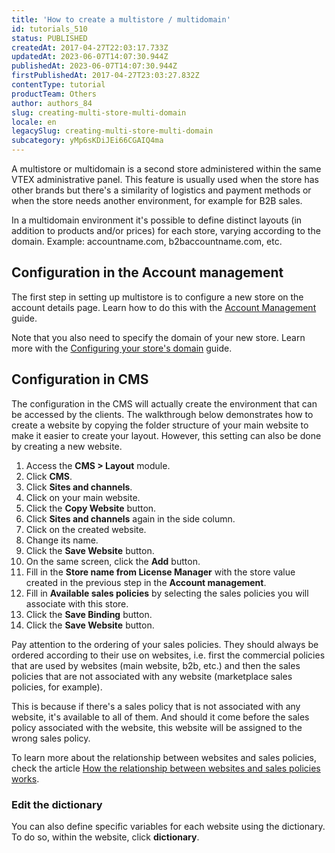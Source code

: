 ```yaml
---
title: 'How to create a multistore / multidomain'
id: tutorials_510
status: PUBLISHED
createdAt: 2017-04-27T22:03:17.733Z
updatedAt: 2023-06-07T14:07:30.944Z
publishedAt: 2023-06-07T14:07:30.944Z
firstPublishedAt: 2017-04-27T23:03:27.832Z
contentType: tutorial
productTeam: Others
author: authors_84
slug: creating-multi-store-multi-domain
locale: en
legacySlug: creating-multi-store-multi-domain
subcategory: yMp6sKDiJEi66CGAIQ4ma
---
```


A multistore or multidomain is a second store administered within the same VTEX administrative panel. This feature is usually used when the store has other brands but there's a similarity of logistics and payment methods or when the store needs another environment, for example for B2B sales.

In a multidomain environment it's possible to define distinct layouts (in addition to products and/or prices) for each store, varying according to the domain. Example: accountname.com, b2baccountname.com, etc.

## Configuration in the Account management

The first step in setting up multistore is to configure a new store on the account details page. Learn how to do this with the [Account Management](https://help.vtex.com/en/tutorial/account-details-page--2vhUVOKfCaswqLguT2F9xq) guide.

Note that you also need to specify the domain of your new store. Learn more with the [Configuring your store's domain](https://help.vtex.com/tutorial/configuring-domains-in-account-management--tutorials_2450) guide.

## Configuration in CMS

The configuration in the CMS will actually create the environment that can be accessed by the clients. The walkthrough below demonstrates how to create a website by copying the folder structure of your main website to make it easier to create your layout. However, this setting can also be done by creating a new website.

1. Access the **CMS > Layout** module.
2. Click **CMS**.
3. Click **Sites and channels**.
4. Click on your main website.
5. Click the **Copy Website** button.
6. Click **Sites and channels** again in the side column.
7. Click on the created website.
8. Change its name.
9. Click the **Save Website** button.
10. On the same screen, click the **Add** button.
11. Fill in the **Store name from License Manager** with the store value created in the previous step in the __Account management__.
12. Fill in **Available sales policies** by selecting the sales policies you will associate with this store.
13. Click the **Save Binding** button.
14. Click the **Save Website** button.

Pay attention to the ordering of your sales policies. They should always be ordered according to their use on websites, i.e. first the commercial policies that are used by websites (main website, b2b, etc.) and then the sales policies that are not associated with any website (marketplace sales policies, for example). 

This is because if there's a sales policy that is not associated with any website, it's available to all of them. And should it come before the sales policy associated with the website, this website will be assigned to the wrong sales policy.

To learn more about the relationship between websites and sales policies, check the article [How the relationship between websites and sales policies works](/en/faq/how-the-relationship-between-websites-and-business-policies-works).

### Edit the dictionary

You can also define specific variables for each website using the dictionary. To do so, within the website, click **dictionary**.
